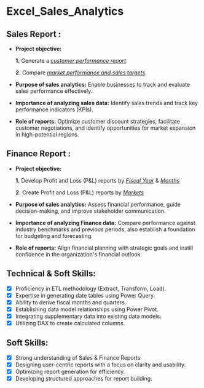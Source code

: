 # Excel_Sales_Analytics

## Sales Report :


- **Project objective:** 

    **1.** Generate a _[customer performance report](https://github.com/tarunmazumdar22/Excel_Sales_Analytics/blob/main/Customer%20Performance%20Report.pdf)_.

    **2.** Compare _[market performance and sales targets](https://github.com/tarunmazumdar22/Excel_Sales_Analytics/blob/main/Market%20Performance%20vs%20Target%20Report.pdf)_.

- **Purpose of sales analytics:** Enable businesses to track and evaluate sales performance effectively..

- **Importance of analyzing sales data:** Identify sales trends and track key performance indicators (KPIs).

- **Role of reports:** Optimize customer discount strategies, facilitate customer negotiations, and identify opportunities for market expansion in high-potential regions.


## Finance Report :

- **Project objective:** 

    **1.** Develop Profit and Loss (P&L) reports by _[Fiscal Year](https://github.com/tarunmazumdar22/Excel_Sales_Analytics/blob/main/P%26L%20Statement%20by%20Fiscal%20Year.pdf)_ & _[Months](https://github.com/tarunmazumdar22/Excel_Sales_Analytics/blob/main/P%26L%20Statement%20by%20Months.pdf)_ 

   **2.** Create Profit and Loss (P&L) reports by _[Markets](https://github.com/tarunmazumdar22/Excel_Sales_Analytics/blob/main/P%26L%20Statement%20by%20Markets.pdf)_

- **Purpose of sales analytics:** Assess financial performance, guide decision-making, and improve stakeholder communication.

- **Importance of analyzing Finance data:** Compare performance against industry benchmarks and previous periods, also establish a foundation for budgeting and forecasting.

- **Role of reports:** Align financial planning with strategic goals and instill confidence in the organization's financial outlook.


## Technical & Soft Skills:
- [x]	Proficiency in ETL methodology (Extract, Transform, Load).
- [x]	Expertise in generating date tables using Power Query.
- [x]	Ability to derive fiscal months and quarters.
- [x]	Establishing data model relationships using Power Pivot.
- [x]	Integrating supplementary data into existing data models.
- [x]	Utilizing DAX to create calculated columns.

## Soft Skills:
- [x]	Strong understanding of Sales & Finance Reports
- [x]	Designing user-centric reports with a focus on clarity and usability.
- [x]	Optimizing report generation for efficiency.
- [x]	 Developing structured approaches for report building.

